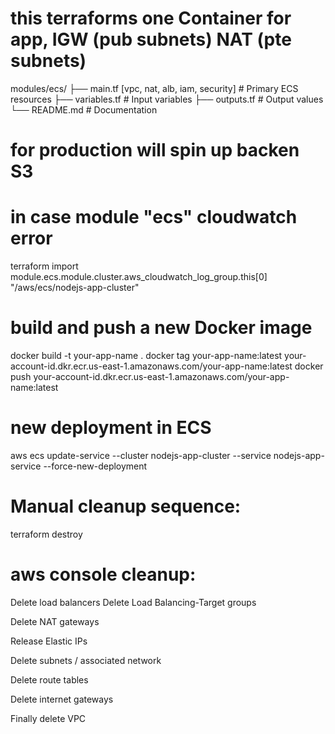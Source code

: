 # this terraforms one Container for app, IGW (pub subnets) NAT (pte subnets)
modules/ecs/
├── main.tf [vpc, nat, alb, iam, security] # Primary ECS resources
├── variables.tf     # Input variables
├── outputs.tf       # Output values
└── README.md        # Documentation

# for production will spin up backen S3

# in case module "ecs" cloudwatch error
terraform import module.ecs.module.cluster.aws_cloudwatch_log_group.this[0] "/aws/ecs/nodejs-app-cluster"

# build and push a new Docker image
docker build -t your-app-name .
docker tag your-app-name:latest your-account-id.dkr.ecr.us-east-1.amazonaws.com/your-app-name:latest
docker push your-account-id.dkr.ecr.us-east-1.amazonaws.com/your-app-name:latest

# new deployment in ECS
aws ecs update-service --cluster nodejs-app-cluster --service nodejs-app-service --force-new-deployment

# Manual cleanup sequence:
terraform destroy

# aws console cleanup:
Delete load balancers
Delete Load Balancing-Target groups

Delete NAT gateways

Release Elastic IPs

Delete subnets / associated network

Delete route tables

Delete internet gateways

Finally delete VPC
